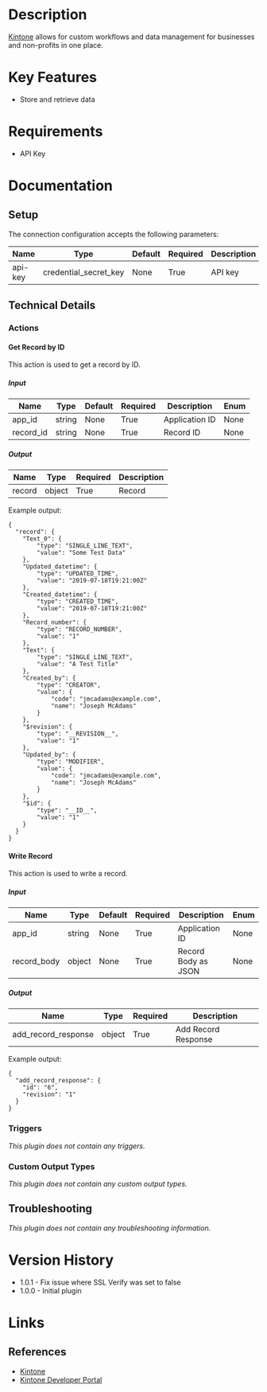 # Description

[Kintone](https://www.kintone.com/) allows for custom workflows and data management for businesses and non-profits in one place.

# Key Features

* Store and retrieve data

# Requirements

* API Key

# Documentation

## Setup

The connection configuration accepts the following parameters:

|Name|Type|Default|Required|Description|Enum|
|----|----|-------|--------|-----------|----|
|api-key|credential_secret_key|None|True|API key|None|

## Technical Details

### Actions

#### Get Record by ID

This action is used to get a record by ID.

##### Input

|Name|Type|Default|Required|Description|Enum|
|----|----|-------|--------|-----------|----|
|app_id|string|None|True|Application ID|None|
|record_id|string|None|True|Record ID|None|

##### Output

|Name|Type|Required|Description|
|----|----|--------|-----------|
|record|object|True|Record|

Example output:

```
{
  "record": {
    "Text_0": {
        "type": "SINGLE_LINE_TEXT",
        "value": "Some Test Data"
    },
    "Updated_datetime": {
        "type": "UPDATED_TIME",
        "value": "2019-07-18T19:21:00Z"
    },
    "Created_datetime": {
        "type": "CREATED_TIME",
        "value": "2019-07-18T19:21:00Z"
    },
    "Record_number": {
        "type": "RECORD_NUMBER",
        "value": "1"
    },
    "Text": {
        "type": "SINGLE_LINE_TEXT",
        "value": "A Test Title"
    },
    "Created_by": {
        "type": "CREATOR",
        "value": {
            "code": "jmcadams@example.com",
            "name": "Joseph McAdams"
        }
    },
    "$revision": {
        "type": "__REVISION__",
        "value": "1"
    },
    "Updated_by": {
        "type": "MODIFIER",
        "value": {
            "code": "jmcadams@example.com",
            "name": "Joseph McAdams"
        }
    },
    "$id": {
        "type": "__ID__",
        "value": "1"
    }
  }
}
```

#### Write Record

This action is used to write a record.

##### Input

|Name|Type|Default|Required|Description|Enum|
|----|----|-------|--------|-----------|----|
|app_id|string|None|True|Application ID|None|
|record_body|object|None|True|Record Body as JSON|None|

##### Output

|Name|Type|Required|Description|
|----|----|--------|-----------|
|add_record_response|object|True|Add Record Response|

Example output:

```
{
  "add_record_response": {
    "id": "6",
    "revision": "1"
  }
}
```

### Triggers

_This plugin does not contain any triggers._

### Custom Output Types

_This plugin does not contain any custom output types._

## Troubleshooting

_This plugin does not contain any troubleshooting information._

# Version History

* 1.0.1 - Fix issue where SSL Verify was set to false
* 1.0.0 - Initial plugin

# Links

## References

* [Kintone](https://www.kintone.com/)
* [Kintone Developer Portal](https://developer.kintone.io/hc/en-us)

